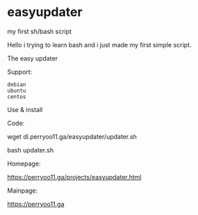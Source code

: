 # easyupdater
my first sh/bash script

Hello i trying to learn bash and i just made my first simple script.

The easy updater

Support:

    debian
    ubuntu
    centos

Use & install

Code:

 wget dl.perryoo11.ga/easyupdater/updater.sh
 
 bash updater.sh

Homepage:

https://perryoo11.ga/projects/easyupdater.html

Mainpage:

https://perryoo11.ga
